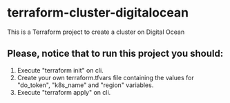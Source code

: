 # terraform-cluster-digitalocean
This is a Terraform project to create a cluster on Digital Ocean

## Please, notice that to run this project you should:

1. Execute "terraform init" on cli.
1. Create your own terraform.tfvars file containing the values for "do_token", "k8s_name" and "region" variables.
1. Execute "terraform apply" on cli.
